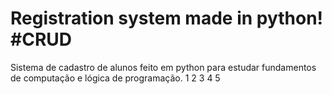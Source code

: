 # Registration system made in python! #CRUD
Sistema de cadastro de alunos feito em python para estudar fundamentos de computação e lógica de programação.
1
2
3
4
5
